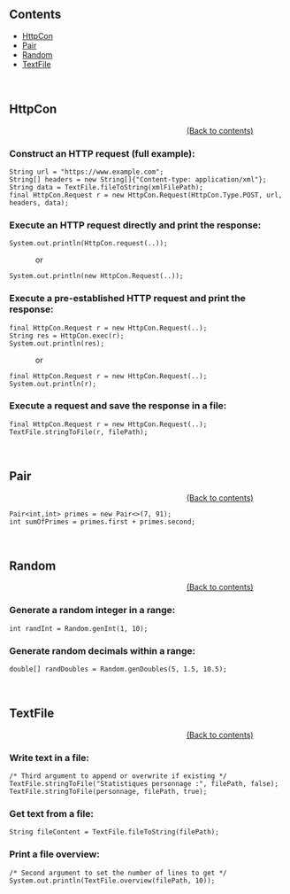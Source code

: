 ## Contents

- [HttpCon](#httpcon)
- [Pair](#pair)
- [Random](#random)
- [TextFile](#textfile)

<br />

## HttpCon 
&emsp; &emsp; &emsp; &emsp;
&emsp; &emsp; &emsp; &emsp; 
&emsp; &emsp; &emsp; &emsp;
&emsp; &emsp; &emsp; &emsp;
&emsp; &nbsp; &nbsp; [(Back to contents)](#contents)

### Construct an HTTP request (full example):
```
String url = "https://www.example.com";
String[] headers = new String[]{"Content-type: application/xml"};
String data = TextFile.fileToString(xmlFilePath);
final HttpCon.Request r = new HttpCon.Request(HttpCon.Type.POST, url, headers, data);
```

### Execute an HTTP request directly and print the response:
```
System.out.println(HttpCon.request(..));
```
&nbsp; &nbsp; &nbsp; &nbsp; &nbsp; &nbsp; or
```
System.out.println(new HttpCon.Request(..));
```

### Execute a pre-established HTTP request and print the response:
```
final HttpCon.Request r = new HttpCon.Request(..);
String res = HttpCon.exec(r);
System.out.println(res);
```
&nbsp; &nbsp; &nbsp; &nbsp; &nbsp; &nbsp; or
```
final HttpCon.Request r = new HttpCon.Request(..);
System.out.println(r);
```

### Execute a request and save the response in a file:
```
final HttpCon.Request r = new HttpCon.Request(..);
TextFile.stringToFile(r, filePath);
```

<br />

## Pair
&emsp; &emsp; &emsp; &emsp;
&emsp; &emsp; &emsp; &emsp; 
&emsp; &emsp; &emsp; &emsp;
&emsp; &emsp; &emsp; &emsp;
&emsp; &nbsp; &nbsp; [(Back to contents)](#contents)

```
Pair<int,int> primes = new Pair<>(7, 91);
int sumOfPrimes = primes.first + primes.second;
```

<br />

## Random
&emsp; &emsp; &emsp; &emsp;
&emsp; &emsp; &emsp; &emsp; 
&emsp; &emsp; &emsp; &emsp;
&emsp; &emsp; &emsp; &emsp;
&emsp; &nbsp; &nbsp; [(Back to contents)](#contents)

### Generate a random integer in a range:
```
int randInt = Random.genInt(1, 10);
```

### Generate random decimals within a range:
```
double[] randDoubles = Random.genDoubles(5, 1.5, 10.5);
```

<br />

## TextFile
&emsp; &emsp; &emsp; &emsp;
&emsp; &emsp; &emsp; &emsp; 
&emsp; &emsp; &emsp; &emsp;
&emsp; &emsp; &emsp; &emsp;
&emsp; &nbsp; &nbsp; [(Back to contents)](#contents)

### Write text in a file:
```
/* Third argument to append or overwrite if existing */
TextFile.stringToFile("Statistiques personnage :", filePath, false);
TextFile.stringToFile(personnage, filePath, true);
```

### Get text from a file:
```
String fileContent = TextFile.fileToString(filePath);
```

### Print a file overview:
```
/* Second argument to set the number of lines to get */
System.out.println(TextFile.overview(filePath, 10));
```
